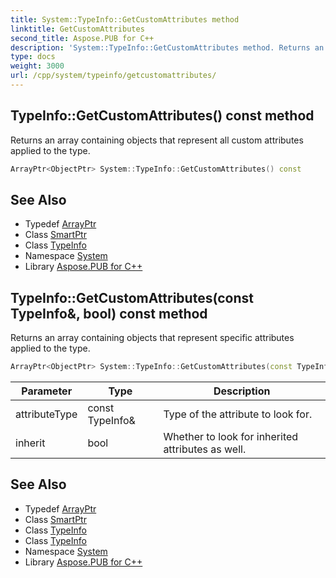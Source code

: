 ```yaml
---
title: System::TypeInfo::GetCustomAttributes method
linktitle: GetCustomAttributes
second_title: Aspose.PUB for C++
description: 'System::TypeInfo::GetCustomAttributes method. Returns an array containing objects that represent all custom attributes applied to the type in C++.'
type: docs
weight: 3000
url: /cpp/system/typeinfo/getcustomattributes/
---
```

## TypeInfo::GetCustomAttributes() const method


Returns an array containing objects that represent all custom attributes applied to the type.

```cpp
ArrayPtr<ObjectPtr> System::TypeInfo::GetCustomAttributes() const
```

## See Also

* Typedef [ArrayPtr](../../arrayptr/)
* Class [SmartPtr](../../smartptr/)
* Class [TypeInfo](../)
* Namespace [System](../../)
* Library [Aspose.PUB for C++](../../../)
## TypeInfo::GetCustomAttributes(const TypeInfo\&, bool) const method


Returns an array containing objects that represent specific attributes applied to the type.

```cpp
ArrayPtr<ObjectPtr> System::TypeInfo::GetCustomAttributes(const TypeInfo &attributeType, bool inherit) const
```


| Parameter | Type | Description |
| --- | --- | --- |
| attributeType | const TypeInfo\& | Type of the attribute to look for. |
| inherit | bool | Whether to look for inherited attributes as well. |

## See Also

* Typedef [ArrayPtr](../../arrayptr/)
* Class [SmartPtr](../../smartptr/)
* Class [TypeInfo](../)
* Class [TypeInfo](../)
* Namespace [System](../../)
* Library [Aspose.PUB for C++](../../../)
